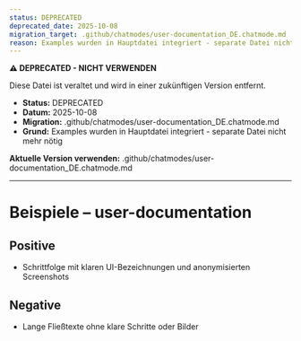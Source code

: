 ```yaml
---
status: DEPRECATED
deprecated_date: 2025-10-08
migration_target: .github/chatmodes/user-documentation_DE.chatmode.md
reason: Examples wurden in Hauptdatei integriert - separate Datei nicht mehr nötig
---
```


**⚠️ DEPRECATED - NICHT VERWENDEN**

Diese Datei ist veraltet und wird in einer zukünftigen Version entfernt.

- **Status:** DEPRECATED
- **Datum:** 2025-10-08
- **Migration:** .github/chatmodes/user-documentation_DE.chatmode.md
- **Grund:** Examples wurden in Hauptdatei integriert - separate Datei nicht mehr nötig

**Aktuelle Version verwenden:** .github/chatmodes/user-documentation_DE.chatmode.md

---

# Beispiele – user-documentation

## Positive
- Schrittfolge mit klaren UI-Bezeichnungen und anonymisierten Screenshots

## Negative
- Lange Fließtexte ohne klare Schritte oder Bilder

